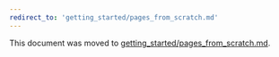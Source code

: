 ```yaml
---
redirect_to: 'getting_started/pages_from_scratch.md'
---
```


This document was moved to [getting_started/pages_from_scratch.md](getting_started/pages_from_scratch.md).

<!-- This redirect file can be deleted after February 1, 2021. -->
<!-- Before deletion, see: https://docs.gitlab.com/ee/development/documentation/#move-or-rename-a-page -->
